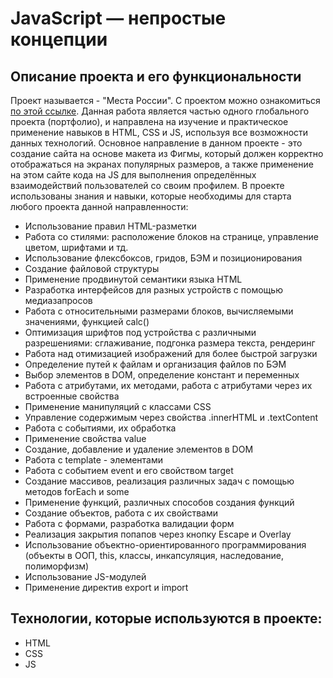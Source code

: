 # JavaScript — непростые концепции
## Описание проекта и его функциональности
Проект называется - "Места России". С проектом можно ознакомиться [по этой ссылке](https://preleks.github.io/mesto).
Данная работа является частью одного глобального проекта (портфолио), и направлена на изучение и практическое применение навыков в HTML, CSS и JS, используя все возможности данных технологий. Основное направление в данном проекте - это создание сайта на основе макета из Фигмы, который должен корректно отображаться на экранах популярных размеров, а также применение на этом сайте кода на JS для выполнения определённых взаимодействий пользователей со своим профилем. В проекте использованы знания и навыки, которые необходимы для старта любого проекта данной направленности:
- Использование правил HTML-разметки
- Работа со стилями: расположение блоков на странице, управление цветом, шрифтами и тд.
- Использование флексбоксов, гридов, БЭМ и позиционирования
- Создание файловой структуры
- Применение продвинутой семантики языка HTML
- Разработка интерфейсов для разных устройств с помощью медиазапросов
- Работа с относительными размерами блоков, вычисляемыми значениями, функцией calc()
- Оптимизация шрифтов под устройства с различными разрешениями: сглаживание, подгонка размера текста, рендеринг
- Работа над отимизацией изображений для более быстрой загрузки
- Определение путей к файлам и организация файлов по БЭМ
- Выбор элементов в DOM, определение констант и переменных
- Работа с атрибутами, их методами, работа с атрибутами через их встроенные свойства
- Применение манипуляций с классами CSS
- Управление содержимым через свойства .innerHTML и .textContent
- Работа с событиями, их обработка
- Применение свойства value
- Создание, добавление и удаление элементов в DOM
- Работа с template - элементами
- Работа с событием event и его свойством target
- Создание массивов, реализация различных задач с помощью методов forEach и some
- Применение функций, различных способов создания функций
- Создание объектов, работа с их свойствами
- Работа с формами, разработка валидации форм
- Реализация закрытия попапов через кнопку Escape и Overlay
- Использование объектно-ориентированного программирования (объекты в ООП, this, классы, инкапсуляция, наследование, полиморфизм)
- Использование JS-модулей
- Применение директив export и import

## Технологии, которые используются в проекте:
+ HTML
+ CSS
+ JS
